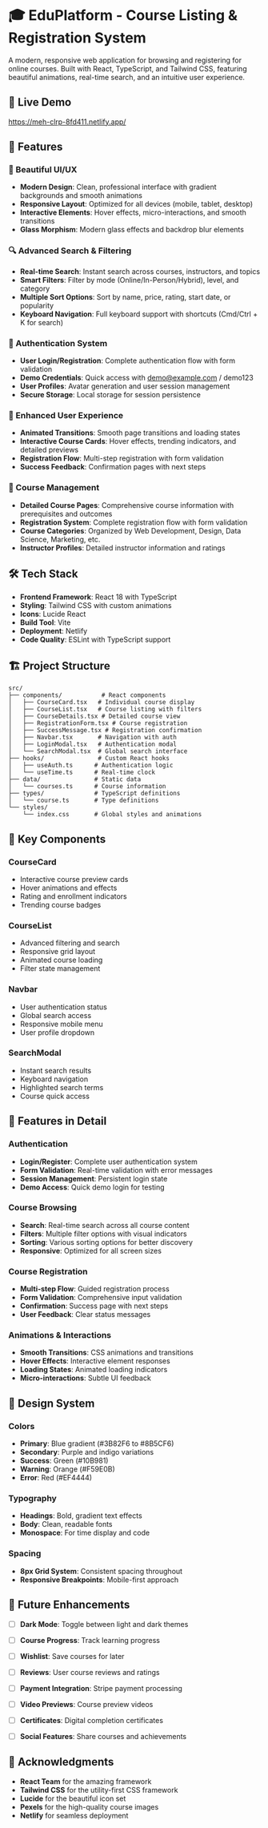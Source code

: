 # 🎓 EduPlatform - Course Listing & Registration System

A modern, responsive web application for browsing and registering for online courses. Built with React, TypeScript, and Tailwind CSS, featuring beautiful animations, real-time search, and an intuitive user experience.

## 🚀 Live Demo
https://meh-clrp-8fd411.netlify.app/

## 🌟 Features

### 🎨 Beautiful UI/UX
- **Modern Design**: Clean, professional interface with gradient backgrounds and smooth animations
- **Responsive Layout**: Optimized for all devices (mobile, tablet, desktop)
- **Interactive Elements**: Hover effects, micro-interactions, and smooth transitions
- **Glass Morphism**: Modern glass effects and backdrop blur elements

### 🔍 Advanced Search & Filtering
- **Real-time Search**: Instant search across courses, instructors, and topics
- **Smart Filters**: Filter by mode (Online/In-Person/Hybrid), level, and category
- **Multiple Sort Options**: Sort by name, price, rating, start date, or popularity
- **Keyboard Navigation**: Full keyboard support with shortcuts (Cmd/Ctrl + K for search)

### 🔐 Authentication System
- **User Login/Registration**: Complete authentication flow with form validation
- **Demo Credentials**: Quick access with demo@example.com / demo123
- **User Profiles**: Avatar generation and user session management
- **Secure Storage**: Local storage for session persistence

### 📱 Enhanced User Experience
- **Animated Transitions**: Smooth page transitions and loading states
- **Interactive Course Cards**: Hover effects, trending indicators, and detailed previews
- **Registration Flow**: Multi-step registration with form validation
- **Success Feedback**: Confirmation pages with next steps

### 🎯 Course Management
- **Detailed Course Pages**: Comprehensive course information with prerequisites and outcomes
- **Registration System**: Complete registration flow with form validation
- **Course Categories**: Organized by Web Development, Design, Data Science, Marketing, etc.
- **Instructor Profiles**: Detailed instructor information and ratings

## 🛠️ Tech Stack

- **Frontend Framework**: React 18 with TypeScript
- **Styling**: Tailwind CSS with custom animations
- **Icons**: Lucide React
- **Build Tool**: Vite
- **Deployment**: Netlify
- **Code Quality**: ESLint with TypeScript support

## 🏗️ Project Structure

```
src/
├── components/           # React components
│   ├── CourseCard.tsx   # Individual course display
│   ├── CourseList.tsx   # Course listing with filters
│   ├── CourseDetails.tsx # Detailed course view
│   ├── RegistrationForm.tsx # Course registration
│   ├── SuccessMessage.tsx # Registration confirmation
│   ├── Navbar.tsx       # Navigation with auth
│   ├── LoginModal.tsx   # Authentication modal
│   └── SearchModal.tsx  # Global search interface
├── hooks/               # Custom React hooks
│   ├── useAuth.ts      # Authentication logic
│   └── useTime.ts      # Real-time clock
├── data/               # Static data
│   └── courses.ts      # Course information
├── types/              # TypeScript definitions
│   └── course.ts       # Type definitions
└── styles/
    └── index.css       # Global styles and animations
```

## 🎨 Key Components

### CourseCard
- Interactive course preview cards
- Hover animations and effects
- Rating and enrollment indicators
- Trending course badges

### CourseList
- Advanced filtering and search
- Responsive grid layout
- Animated course loading
- Filter state management

### Navbar
- User authentication status
- Global search access
- Responsive mobile menu
- User profile dropdown

### SearchModal
- Instant search results
- Keyboard navigation
- Highlighted search terms
- Course quick access

## 🎯 Features in Detail

### Authentication
- **Login/Register**: Complete user authentication system
- **Form Validation**: Real-time validation with error messages
- **Session Management**: Persistent login state
- **Demo Access**: Quick demo login for testing

### Course Browsing
- **Search**: Real-time search across all course content
- **Filters**: Multiple filter options with visual indicators
- **Sorting**: Various sorting options for better discovery
- **Responsive**: Optimized for all screen sizes

### Course Registration
- **Multi-step Flow**: Guided registration process
- **Form Validation**: Comprehensive input validation
- **Confirmation**: Success page with next steps
- **User Feedback**: Clear status messages

### Animations & Interactions
- **Smooth Transitions**: CSS animations and transitions
- **Hover Effects**: Interactive element responses
- **Loading States**: Animated loading indicators
- **Micro-interactions**: Subtle UI feedback

## 🎨 Design System

### Colors
- **Primary**: Blue gradient (#3B82F6 to #8B5CF6)
- **Secondary**: Purple and indigo variations
- **Success**: Green (#10B981)
- **Warning**: Orange (#F59E0B)
- **Error**: Red (#EF4444)

### Typography
- **Headings**: Bold, gradient text effects
- **Body**: Clean, readable fonts
- **Monospace**: For time display and code

### Spacing
- **8px Grid System**: Consistent spacing throughout
- **Responsive Breakpoints**: Mobile-first approach

## 🔮 Future Enhancements

- [ ] **Dark Mode**: Toggle between light and dark themes
- [ ] **Course Progress**: Track learning progress
- [ ] **Wishlist**: Save courses for later
- [ ] **Reviews**: User course reviews and ratings
- [ ] **Payment Integration**: Stripe payment processing
- [ ] **Video Previews**: Course preview videos
- [ ] **Certificates**: Digital completion certificates
- [ ] **Social Features**: Share courses and achievements


## 🙏 Acknowledgments

- **React Team** for the amazing framework
- **Tailwind CSS** for the utility-first CSS framework
- **Lucide** for the beautiful icon set
- **Pexels** for the high-quality course images
- **Netlify** for seamless deployment
